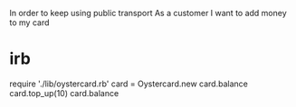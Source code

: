 In order to keep using public transport
As a customer
I want to add money to my card

# irb
require './lib/oystercard.rb'
card = Oystercard.new
card.balance
card.top_up(10)
card.balance